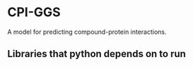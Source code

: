 # CPI-GGS
A model for predicting compound-protein interactions.

## Libraries that python depends on to run
